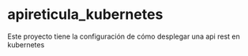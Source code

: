 # apireticula_kubernetes
Este proyecto tiene la configuración de cómo desplegar una api rest en kubernetes
